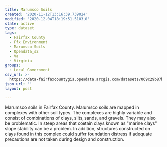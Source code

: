 ```yaml
---
title: Marumsco Soils
created: '2020-11-12T13:16:39.739024'
modified: '2020-12-04T18:19:51.510310'
state: active
type: dataset
tags:
  - Fairfax County
  - Ffx Environment
  - Marumsco Soils
  - Opendata_s2
  - Va
  - Virginia
groups:
  - Local Government
csv_url: >-
  https://data-fairfaxcountygis.opendata.arcgis.com/datasets/069c29b87bb242b99738e05d3467548b_5.csv?outSR=%7B%22latestWkid%22%3A2283%2C%22wkid%22%3A102746%7D
json_url: ''
layout: post

---
```

Marumsco soils in Fairfax County.  Marumsco soils are mapped in complexes with other soil types.  The complexes are highly variable and consist of combinations of clays, silts, sands, and gravels.  They may also be problematic.  In steep areas that contain clays known as &quot;marine clays&quot; slope stability can be a problem.  In addition, structures constructed on clays found in this complex could suffer foundation distress if adequate precautions are not taken during design and construction.
